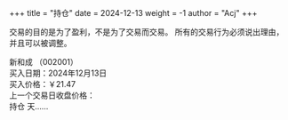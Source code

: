 +++
title = "持仓"
date = 2024-12-13
weight = -1
author = "Acj"
+++

交易的目的是为了盈利，不是为了交易而交易。
所有的交易行为必须说出理由，并且可以被调整。<!--more-->

新和成 （002001）  
买入日期：2024年12月13日  
买入价格：￥21.47  
上一个交易日收盘价格：<span id="stockPrice"></span>  
持仓 <span id="daysDifference"></span> 天……

<script>
    const today = new Date();
    const previousDate = new Date('2024-12-13'); // 这里假设之前某日是2024年12月13日
    const oneDay = 24 * 60 * 60 * 1000; // hours * minutes * seconds * milliseconds
    const diffDays = Math.round(Math.abs((today - previousDate) / oneDay));
    document.getElementById('daysDifference').innerText = diffDays;
</script>

<script>
    async function getStockPrice() {
        const apiKey = 'U31XQFWRL9AC1J4Z';  // 请替换为有效的API密钥
        const symbol = '002001.SHZ';  
        const url = `https://www.alphavantage.co/query?function=TIME_SERIES_DAILY&symbol=${symbol}&outputsize=full&apikey=${apiKey}`;
        
        try {
            const response = await fetch(url);
            const data = await response.json();
            
            if (data["Time Series (Daily)"]) {
                // 获取最近的时间和价格
                const latestTime = Object.keys(data["Time Series (Daily)"])[0];
                const latestData = data["Time Series (Daily)"][latestTime];
                const price = latestData["4. close"];

                // 将价格保留两位小数
                const formattedPrice = parseFloat(price).toFixed(2);

                // 显示最新的价格
                document.getElementById('stockPrice').innerText = `￥${formattedPrice}`;
            } else {
                document.getElementById('stockPrice').innerText = '获取价格失败，请检查API调用或股票代码是否正确。';
            }
        } catch (error) {
            document.getElementById('stockPrice').innerText = '请求失败，出现错误。';
        }
    }

    // 页面加载时获取股票价格
    window.onload = getStockPrice;
</script>
